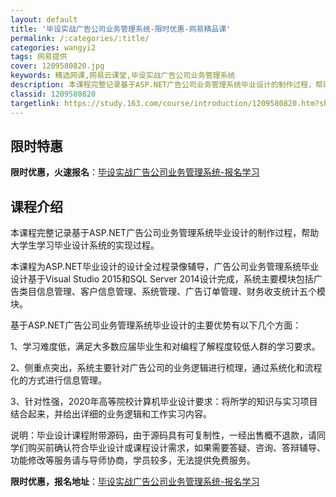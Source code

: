 ```yaml
---
layout: default
title: '毕设实战广告公司业务管理系统-限时优惠-网易精品课'
permalink: /:categories/:title/
categories: wangyi2
tags: 网易提供
cover: 1209580820.jpg
keywords: 精选网课,网易云课堂,毕设实战广告公司业务管理系统
description: 本课程完整记录基于ASP.NET广告公司业务管理系统毕业设计的制作过程，帮助大学生学习毕业设计系统的实现过程。本课程为A
classid: 1209580820
targetlink: https://study.163.com/course/introduction/1209580820.htm?share=1&shareId=1025206652&utm_campaign=share&utm_medium=iphoneShare&utm_source=&utm_u=1025206652
---
```


## 限时特惠

**限时优惠，火速报名**：[毕设实战广告公司业务管理系统-报名学习](https://study.163.com/course/introduction/1209580820.htm?share=1&shareId=1025206652&utm_campaign=share&utm_medium=iphoneShare&utm_source=&utm_u=1025206652)

## 课程介绍

本课程完整记录基于ASP.NET广告公司业务管理系统毕业设计的制作过程，帮助大学生学习毕业设计系统的实现过程。



本课程为ASP.NET毕业设计的设计全过程录像辅导，广告公司业务管理系统毕业设计基于Visual Studio 2015和SQL Server 2014设计完成，系统主要模块包括广告类目信息管理、客户信息管理、系统管理、广告订单管理、财务收支统计五个模块。



基于ASP.NET广告公司业务管理系统毕业设计的主要优势有以下几个方面：



1、学习难度低，满足大多数应届毕业生和对编程了解程度较低人群的学习要求。



2、侧重点突出，系统主要针对广告公司的业务逻辑进行梳理，通过系统化和流程化的方式进行信息管理。



3、针对性强，2020年​高等院校计算机毕业设计要求：将所学的知识与实习项目结合起来，并给出详细的业务逻辑和工作实习内容。



说明：毕业设计课程附带源码，由于源码具有可复制性，一经出售概不退款，请同学们购买前确认符合毕业设计或课程设计需求，如果需要答疑、咨询、答辩辅导、功能修改等服务请与导师协商，学员较多，无法提供免费服务。

**限时优惠，报名地址**：[毕设实战广告公司业务管理系统-报名学习](https://study.163.com/course/introduction/1209580820.htm?share=1&shareId=1025206652&utm_campaign=share&utm_medium=iphoneShare&utm_source=&utm_u=1025206652)


